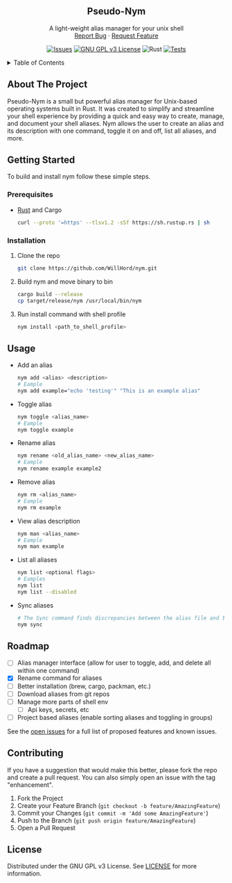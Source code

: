 <!-- PROJECT LOGO -->
<div align="center">
  <!-- TODO: Add an image here -->
  <!-- <a href="https://github.com/WillHord/nym"> -->
  <!--   <img src="images/logo.png" alt="Logo" width="80" height="80"> -->
  <!-- </a> -->

<h2 align="center">Pseudo-Nym</h2>

  <p align="center">
    A light-weight alias manager for your unix shell
    <br />
    <a href="https://github.com/WillHord/nym/issues/new?labels=bug&template=bug-report---.md">Report Bug</a>
    ·
    <a href="https://github.com/WillHord/nym/issues/new?labels=enhancement&template=feature-request---.md">Request Feature</a>
  </p>

[![Issues][issues-shield]][issues-url]
[![GNU GPL v3 License][license-shield]][license-url]
![Rust](https://img.shields.io/badge/rust-%23000000.svg?style=for-the-badge&logo=rust&logoColor=white)
[![Tests](https://github.com/WillHord/nym/actions/workflows/rust.yml/badge.svg)](https://github.com/WillHord/nym/actions/workflows/rust.yml)

</div>

<!-- TABLE OF CONTENTS -->
<details>
  <summary>Table of Contents</summary>
  <ol>
    <li>
      <a href="#about-the-project">About The Project</a>
    </li>
    <li>
      <a href="#getting-started">Getting Started</a>
      <ul>
        <li><a href="#prerequisites">Prerequisites</a></li>
        <li><a href="#installation">Installation</a></li>
      </ul>
    </li>
    <li><a href="#usage">Usage</a></li>
    <li><a href="#roadmap">Roadmap</a></li>
    <li><a href="#contributing">Contributing</a></li>
    <li><a href="#license">License</a></li>
    <!-- <li><a href="#contact">Contact</a></li> -->
    <!-- <li><a href="#acknowledgments">Acknowledgments</a></li> -->
  </ol>
</details>

<!-- ABOUT THE PROJECT -->

## About The Project

Pseudo-Nym is a small but powerful alias manager for Unix-based operating systems built in Rust. It was created to simplify and streamline your shell experience by providing a quick and easy way to create, manage, and document your shell aliases. Nym allows the user to create an alias and its description with one command, toggle it on and off, list all aliases, and more.

<!-- GETTING STARTED -->

## Getting Started

To build and install nym follow these simple steps.

### Prerequisites

- [Rust](https://www.rust-lang.org/tools/install) and Cargo
  ```sh
  curl --proto '=https' --tlsv1.2 -sSf https://sh.rustup.rs | sh
  ```

### Installation

1. Clone the repo
   ```sh
   git clone https://github.com/WillHord/nym.git
   ```
2. Build nym and move binary to bin
   ```sh
   cargo build --release
   cp target/release/nym /usr/local/bin/nym
   ```
3. Run install command with shell profile
   ```sh
   nym install <path_to_shell_profile>
   ```

<!-- USAGE EXAMPLES -->

## Usage

- Add an alias
  ```sh
  nym add <alias> <description>
  # Eample
  nym add example="echo 'testing'" "This is an example alias"
  ```
- Toggle alias
  ```sh
  nym toggle <alias_name>
  # Eample
  nym toggle example
  ```
- Rename alias
  ```sh
  nym rename <old_alias_name> <new_alias_name>
  # Eample
  nym rename example example2
  ```
- Remove alias
  ```sh
  nym rm <alias_name>
  # Eample
  nym rm example
  ```
- View alias description
  ```sh
  nym man <alias_name>
  # Eample
  nym man example
  ```
- List all aliases
  ```sh
  nym list <optional flags>
  # Eamples
  nym list
  nym list --disabled
  ```
- Sync aliases
  ```sh
  # The Sync command finds discrepancies between the alias file and the json config file and updates accordingly
  nym sync
  ```

<!-- ROADMAP -->

## Roadmap

- [ ] Alias manager interface (allow for user to toggle, add, and delete all within one command)
- [x] Rename command for aliases
- [ ] Better installation (brew, cargo, packman, etc.)
- [ ] Download aliases from git repos
- [ ] Manage more parts of shell env
  - [ ] Api keys, secrets, etc
- [ ] Project based aliases (enable sorting aliases and toggling in groups)

See the [open issues](https://github.com/WillHord/nym/issues) for a full list of proposed features and known issues.

<!-- CONTRIBUTING -->

## Contributing

If you have a suggestion that would make this better, please fork the repo and create a pull request. You can also simply open an issue with the tag "enhancement".

1. Fork the Project
2. Create your Feature Branch (`git checkout -b feature/AmazingFeature`)
3. Commit your Changes (`git commit -m 'Add some AmazingFeature'`)
4. Push to the Branch (`git push origin feature/AmazingFeature`)
5. Open a Pull Request

<!-- LICENSE -->

## License

Distributed under the GNU GPL v3 License. See [LICENSE](https://github.com/WillHord/nym/blob/main/LICENSE) for more information.

<!-- MARKDOWN LINKS & IMAGES -->
<!-- https://www.markdownguide.org/basic-syntax/#reference-style-links -->

[contributors-shield]: https://img.shields.io/github/contributors/WillHord/nym.svg?style=for-the-badge
[contributors-url]: https://github.com/WillHord/nym/graphs/contributors
[forks-shield]: https://img.shields.io/github/forks/WillHord/nym.svg?style=for-the-badge
[forks-url]: https://github.com/WillHord/nym/network/members
[stars-shield]: https://img.shields.io/github/stars/WillHord/nym.svg?style=for-the-badge
[stars-url]: https://github.com/WillHord/nym/stargazers
[issues-shield]: https://img.shields.io/github/issues/WillHord/nym.svg?style=for-the-badge
[issues-url]: https://github.com/WillHord/nym/issues
[product-screenshot]: images/screenshot.png
[license-shield]: https://img.shields.io/github/license/github_username/repo_name.svg?style=for-the-badge
[license-url]: https://github.com/github_username/repo_name/blob/master/LICENSE.txt
